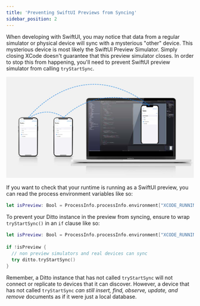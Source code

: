 ```yaml
---
title: 'Preventing SwiftUI Previews from Syncing'
sidebar_position: 2
---
```


When developing with SwiftUI, you may notice that data from a regular simulator or physical device will sync with a mysterious "other" device. This mysterious device is most likely the SwiftUI Preview Simulator. Simply closing XCode doesn't guarantee that this preview simulator closes. In order to stop this from happening, you'll need to prevent SwiftUI preview simulator from calling `tryStartSync`. 

![SwiftUI Preview](./swiftui_preview.jpg)

If you want to check that your runtime is running as a SwiftUI preview, you can read the process environment variables like so:

```swift
let isPreview: Bool = ProcessInfo.processInfo.environment["XCODE_RUNNING_FOR_PREVIEWS"] == "1"
```

To prevent your Ditto instance in the preview from syncing, ensure to wrap `tryStartSync()` in an `if` clause like so:

```swift
let isPreview: Bool = ProcessInfo.processInfo.environment["XCODE_RUNNING_FOR_PREVIEWS"] == "1"

if !isPreview {
  // non preview simulators and real devices can sync 
  try ditto.tryStartSync()
}
```

Remember, a Ditto instance that has not called `tryStartSync` will not connect or replicate to devices that it can discover. However, a device that has not called `tryStartSync` _can still insert, find, observe, update, and remove_ documents as if it were just a local database. 
